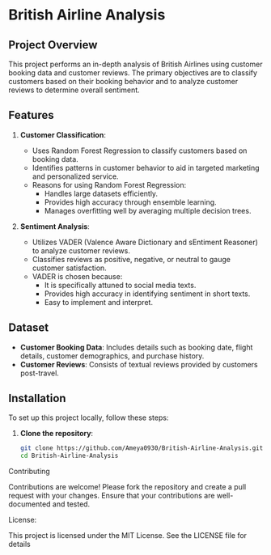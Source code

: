 # British Airline Analysis

## Project Overview

This project performs an in-depth analysis of British Airlines using customer booking data and customer reviews. The primary objectives are to classify customers based on their booking behavior and to analyze customer reviews to determine overall sentiment.

## Features

1. **Customer Classification**:
   - Uses Random Forest Regression to classify customers based on booking data.
   - Identifies patterns in customer behavior to aid in targeted marketing and personalized service.
   - Reasons for using Random Forest Regression:
     - Handles large datasets efficiently.
     - Provides high accuracy through ensemble learning.
     - Manages overfitting well by averaging multiple decision trees.

2. **Sentiment Analysis**:
   - Utilizes VADER (Valence Aware Dictionary and sEntiment Reasoner) to analyze customer reviews.
   - Classifies reviews as positive, negative, or neutral to gauge customer satisfaction.
   - VADER is chosen because:
     - It is specifically attuned to social media texts.
     - Provides high accuracy in identifying sentiment in short texts.
     - Easy to implement and interpret.

## Dataset

- **Customer Booking Data**: Includes details such as booking date, flight details, customer demographics, and purchase history.
- **Customer Reviews**: Consists of textual reviews provided by customers post-travel.

## Installation

To set up this project locally, follow these steps:

1. **Clone the repository**:
   ```bash
   git clone https://github.com/Ameya0930/British-Airline-Analysis.git
   cd British-Airline-Analysis

Contributing

Contributions are welcome! Please fork the repository and create a pull request with your changes. Ensure that your contributions are well-documented and tested.

License:

This project is licensed under the MIT License. See the LICENSE file for details
